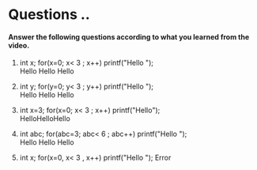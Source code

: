 # Questions ..

#### Answer the following questions according to what you learned from the video.

1. int x; for(x=0; x< 3 ; x++) printf("Hello ");  
   Hello Hello Hello

2. int y; for(y=0; y< 3 ; y++) printf("Hello ");  
   Hello Hello Hello

3. int x=3; for(x=0; x< 3 ; x++) printf("Hello");  
   HelloHelloHello

4. int abc; for(abc=3; abc< 6 ; abc++) printf("Hello ");  
   Hello Hello Hello

5. int x; for(x=0, x< 3 , x++) printf("Hello ");
   Error
